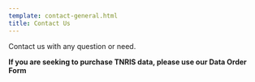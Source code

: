 ```yaml
---
template: contact-general.html
title: Contact Us
---
```


Contact us with any question or need.

**If you are seeking to purchase TNRIS data, please use our Data Order Form**